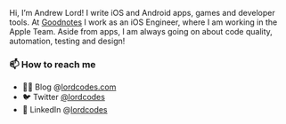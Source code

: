 Hi, I’m Andrew Lord! I write iOS and Android apps, games and developer tools. At [Goodnotes](https://www.goodnotes.com) I work as an iOS Engineer, where I am working in the Apple Team. Aside from apps, I am always going on about code quality, automation, testing and design!

### 📫 How to reach me

- ✍🏼 Blog @[lordcodes.com](https://www.lordcodes.com)
- 🐦 Twitter [@lordcodes](https://twitter.lordcodes.com)
- 🔗 LinkedIn @[lordcodes](https://linkedin.lordcodes.com)
